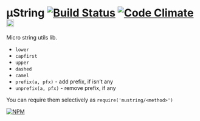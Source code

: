 # μString [![Build Status](https://travis-ci.org/dfcreative/mustring.svg?branch=master)](https://travis-ci.org/dfcreative/mustring) [![Code Climate](https://codeclimate.com/github/dfcreative/mustring/badges/gpa.svg)](https://codeclimate.com/github/dfcreative/mustring) <a href="UNLICENSE"><img src="http://upload.wikimedia.org/wikipedia/commons/6/62/PD-icon.svg" width="20"/></a>

Micro string utils lib.

* `lower`
* `capfirst`
* `upper`
* `dashed`
* `camel`
* `prefix(a, pfx)` - add prefix, if isn’t any
* `unprefix(a, pfx)` - remove prefix, if any

You can require them selectively as `require('mustring/<method>')`

[![NPM](https://nodei.co/npm/mustring.png?downloads=true&downloadRank=true&stars=true)](https://nodei.co/npm/mustring/)